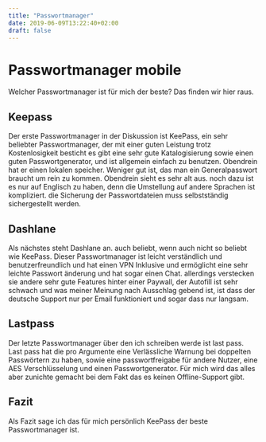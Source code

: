 ```yaml
---
title: "Passwortmanager"
date: 2019-06-09T13:22:40+02:00
draft: false
---
```

# Passwortmanager mobile

Welcher Passwortmanager ist für mich der beste? Das finden wir hier raus.

## Keepass
Der erste Passwortmanager in der Diskussion ist KeePass, ein sehr beliebter Passwortmanager, der mit einer guten Leistung trotz Kostenlosigkeit besticht
es gibt eine sehr gute Katalogisierung sowie einen guten Passwortgenerator, und ist allgemein einfach zu benutzen. Obendrein hat er einen lokalen speicher.
Weniger gut ist, das man ein Generalpasswort braucht um rein zu kommen. Obendrein sieht es sehr alt aus.
noch dazu ist es nur auf Englisch zu haben, denn die Umstellung auf andere Sprachen ist kompliziert. die Sicherung der Passwortdateien muss selbstständig sichergestellt werden.

## Dashlane
Als nächstes steht Dashlane an. auch beliebt, wenn auch nicht so beliebt wie KeePass.
Dieser Passwortmanager ist leicht verständlich und benutzerfreundlich und hat einen VPN Inklusive und ermöglicht eine sehr leichte Passwort änderung und hat sogar einen Chat.
allerdings verstecken sie andere sehr gute Features hinter einer Paywall, der Autofill ist sehr schwach und was meiner Meinung nach Ausschlag gebend ist,
ist dass der deutsche Support nur per Email funktioniert und sogar dass nur langsam.

## Lastpass
Der letzte Passwortmanager über den ich schreiben werde ist last pass.
Last pass hat die pro Argumente eine Verlässliche Warnung bei doppelten Passwörtern zu haben, sowie eine passwortfreigabe für andere Nutzer, eine AES Verschlüsselung und einen Passwortgenerator.
Für mich wird das alles aber zunichte gemacht bei dem Fakt das es keinen Offline-Support gibt.

## Fazit
Als Fazit sage ich das für mich persönlich KeePass der beste  Passwortmanager ist.
